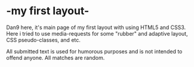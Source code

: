 # -my first layout-
Dan9 here, it's main page of my first layout with using HTML5 and CSS3. Here i tried to use media-requests for some "rubber" and adaptive layout, CSS pseudo-classes, and etc. 

Аll submitted text is used for humorous purposes and is not intended to offend anyone. All matches are random.
